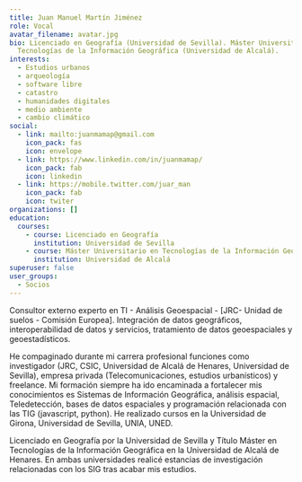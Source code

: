 ```yaml
---
title: Juan Manuel Martín Jiménez
role: Vocal
avatar_filename: avatar.jpg
bio: Licenciado en Geografía (Universidad de Sevilla). Máster Universitario en
  Tecnologías de la Información Geográfica (Universidad de Alcalá).
interests:
  - Estudios urbanos
  - arqueología
  - software libre
  - catastro
  - humanidades digitales
  - medio ambiente
  - cambio climático
social:
  - link: mailto:juanmamap@gmail.com
    icon_pack: fas
    icon: envelope
  - link: https://www.linkedin.com/in/juanmamap/
    icon_pack: fab
    icon: linkedin
  - link: https://mobile.twitter.com/juar_man
    icon_pack: fab
    icon: twiter
organizations: []
education:
  courses:
    - course: Licenciado en Geografía
      institution: Universidad de Sevilla
    - course: Máster Universitario en Tecnologías de la Información Geográfica
      institution: Universidad de Alcalá
superuser: false
user_groups:
  - Socios
---
```

Consultor externo experto en TI - Análisis Geoespacial - \[JRC- Unidad  de suelos - Comisión Europea]. Integración de datos geográficos, interoperabilidad de datos y servicios, tratamiento de datos geoespaciales y geoestadísticos. 

He compaginado durante mi carrera profesional funciones como investigador (JRC, CSIC, Universidad de Alcalá de Henares, Universidad de Sevilla), empresa privada (Telecomunicaciones, estudios urbanísticos) y freelance. Mi formación siempre ha ido encaminada a fortalecer mis conocimientos es Sistemas de Información Geográfica, análisis espacial, Teledetección, bases de datos espaciales y programación relacionada con las TIG (javascript, python). He realizado cursos en la Universidad de Girona, Universidad de Sevilla, UNIA, UNED. 

Licenciado en Geografía por la Universidad de Sevilla y Título Máster en Tecnologías de la Información Geográfica en la Universidad de Alcalá de Henares. En ambas universidades realicé estancias de investigación relacionadas con los SIG tras acabar mis estudios.